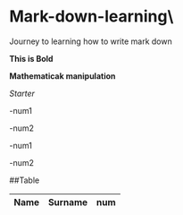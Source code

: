 # Mark-down-learning\

Journey to learning how to write mark down

**This is Bold**

__Mathematicak manipulation__

*Starter*


-num1

-num2

 -num1

 -num2

 ##Table
 
| Name    | Surname | num | 
|---------|---------|-----|


